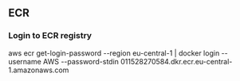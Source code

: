 ## ECR

### Login to ECR registry 
aws ecr get-login-password --region eu-central-1 | docker login --username AWS --password-stdin 011528270584.dkr.ecr.eu-central-1.amazonaws.com
